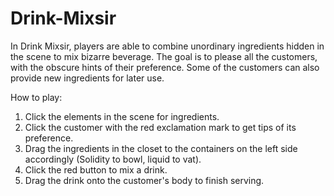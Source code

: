 # Drink-Mixsir
In Drink Mixsir, players are able to combine unordinary ingredients hidden in the scene to mix bizarre beverage. The goal is to please all the customers, with the obscure hints of their preference. Some of the customers can also provide new ingredients for later use.​ 

How to play:
1. Click the elements in the scene for ingredients.
2. Click the customer with the red exclamation mark to get tips of its preference. 
3. Drag the ingredients in the closet to the containers on the left side accordingly (Solidity to bowl, liquid to vat). 
4. Click the red button to mix a drink. 
5. Drag the drink onto the customer's body to finish serving.  ​

